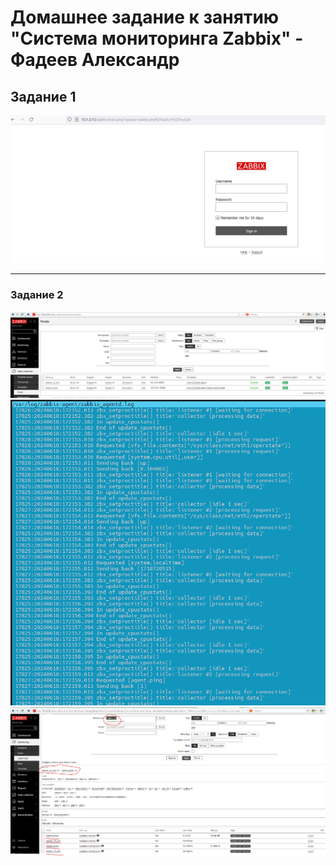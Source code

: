 # Домашнее задание к занятию "Система мониторинга Zabbix" - Фадеев Александр


## Задание 1

![Установленный заббикс сервер](img/zabbix_srv1.png)


---

### Задание 2

![Установленный заббикс сервер](img/zabbix_srv2.png)
![Установленный заббикс сервер](img/zabbix_cl1.png)
![Установленный заббикс сервер](img/zabbix_srv3.png)
